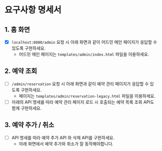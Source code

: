 # 요구사항 명세서

## 1. 홈 화면

- [x] `localhost:8080/admin` 요청 시 아래 화면과 같이 어드민 메인 페이지가 응답할 수 있도록 구현하세요.
    - 어드민 메인 페이지는 `templates/admin/index.html` 파일을 이용하세요.

## 2. 예약 조회

- [ ] `/admin/reservation` 요청 시 아래 화면과 같이 예약 관리 페이지가 응답할 수 있도록 구현하세요.
    - 페이지는 `templates/admin/reservation-legacy.html` 파일을 이용하세요.
- [ ] 아래의 API 명세를 따라 예약 관리 페이지 로드 시 호출되는 예약 목록 조회 API도 함께 구현하세요.

## 3. 예약 추가 / 취소

- [ ] API 명세를 따라 예약 추가 API 와 삭제 API를 구현하세요.
    - 아래 화면에서 예약 추가와 취소가 잘 동작해야합니다.
